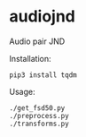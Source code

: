 # audiojnd

Audio pair JND

Installation:
```
pip3 install tqdm
```

Usage:
```
./get_fsd50.py
./preprocess.py
./transforms.py
```

